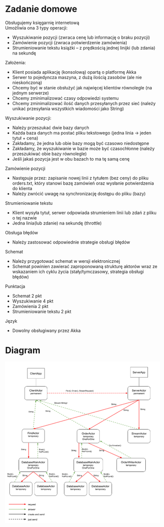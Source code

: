 # Zadanie domowe
Obsługujemy księgarnię internetową  
Umożliwia ona 3 typy operacji:

- Wyszukiwanie pozycji (zwraca cenę lub informację o braku pozycji)
- Zamówienie pozycji (zwraca potwierdzenie zamówienia)
- Strumieniowanie tekstu książki – z prędkością jednej linijki (lub zdania) na sekundę

Założenia:

- Klient posiada aplikację (konsolową) opartą o platformę Akka
- Serwer to pojedyncza maszyna, z dużą ilością zasobów (ale nie nieskończoną)
- Chcemy być w stanie obsłużyć jak najwięcej klientów równolegle (na jednym serwerze)
- Chcemy zminimalizować czasy odpowiedzi systemu
- Chcemy zminimalizować ilość danych przesyłanych przez sieć (należy unikać przesyłania wszystkich wiadomości jako String)

Wyszukiwanie pozycji:

- Należy przeszukać dwie bazy danych
- Każda baza danych ma postać pliku tekstowego (jedna linia -> jeden tytuł + cena)
- Zakładamy, że jedna lub obie bazy mogą być czasowo niedostępne
- Zakładamy, że wyszukiwanie w bazie może być czasochłonne (należy przeszukiwać obie bazy równolegle)
- Jeśli jakaś pozycja jest w obu bazach to ma tę samą cenę

Zamówienie pozycji
- Następuje przez: zapisanie nowej linii z tytułem (bez ceny) do pliku orders.txt, który stanowi bazę zamówień oraz wysłanie potwierdzenia do klienta
- Należy zwrócić uwagę na synchronizację dostępu do pliku (bazy)

Strumieniowanie tekstu

- Klient wysyła tytuł, serwer odpowiada strumieniem linii lub zdań z pliku o tej nazwie
- Jedna linia(lub zdanie) na sekundę (throttle)

Obsługa błędów

- Należy zastosować odpowiednie strategie obsługi błędów

Schemat

- Należy przygotować schemat w wersji elektronicznej
- Schemat powinien zawierać zaproponowaną strukturę aktorów wraz ze wskazaniem ich cyklu życia (stały/tymczasowy, strategia obsługi błędów)

Punktacja

- Schemat 2 pkt
- Wyszukiwanie 4 pkt
- Zamówienia 2 pkt
- Strumieniowanie tekstu 2 pkt

Język

- Dowolny obsługiwany przez Akka

# Diagram
![diagram](diagram.png)
